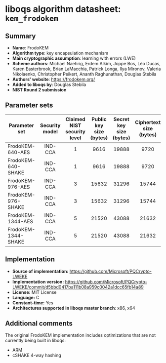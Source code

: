liboqs algorithm datasheet: `kem_frodokem`
========================================================

Summary
-------

- **Name**: FrodoKEM
- **Algorithm type**: key encapsulation mechanism
- **Main cryptographic assumption**: learning with errors (LWE)
- **Scheme authors**: Michael Naehrig, Erdem Alkim, Joppe Bos, Léo Ducas, Karen Easterbrook, Brian LaMacchia, Patrick Longa, Ilya Mironov, Valeria Nikolaenko, Christopher Peikert, Ananth Raghunathan, Douglas Stebila
- **Authors' website**: https://frodokem.org/
- **Added to liboqs by**: Douglas Stebila
- **NIST Round 2 submission**

Parameter sets
--------------

| Parameter set       | Security model | Claimed NIST security level | Public key size (bytes) | Secret key size (bytes) | Ciphertext size (bytes) | Shared secret size (bytes) |
|---------------------|:--------------:|:---------------------------:|:-----------------------:|:-----------------------:|:-----------------------:|:--------------------------:|
| FrodoKEM-640-AES    |     IND-CCA    |              1              |           9616          |          19888          |           9720          |             16             |
| FrodoKEM-640-SHAKE  |     IND-CCA    |              1              |           9616          |          19888          |           9720          |             16             |
| FrodoKEM-976-AES    |     IND-CCA    |              3              |          15632          |          31296          |          15744          |             24             |
| FrodoKEM-976-SHAKE  |     IND-CCA    |              3              |          15632          |          31296          |          15744          |             24             |
| FrodoKEM-1344-AES   |     IND-CCA    |              5              |          21520          |          43088          |          21632          |             32             |
| FrodoKEM-1344-SHAKE |     IND-CCA    |              5              |          21520          |          43088          |          21632          |             32             |

Implementation
--------------

- **Source of implementation:** https://github.com/Microsoft/PQCrypto-LWEKE
- **Implementation version:** https://github.com/Microsoft/PQCrypto-LWEKE/commit/d5bbd0417ba111b08a959c0042a1dcc65fb14a89
- **License:** MIT License
- **Language:** C
- **Constant-time:** Yes
- **Architectures supported in liboqs master branch**: x86, x64

Additional comments
-------------------

The original FrodoKEM implementation includes optimizations that are not currently being built in liboqs:

- ARM
- cSHAKE 4-way hashing
